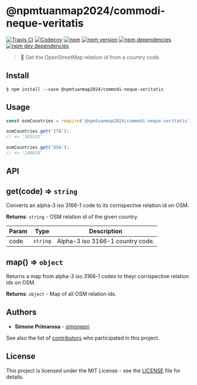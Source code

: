 # @npmtuanmap2024/commodi-neque-veritatis
[![Travis CI](https://travis-ci.org/simonepri/@npmtuanmap2024/commodi-neque-veritatis.svg?branch=master)](https://travis-ci.org/simonepri/@npmtuanmap2024/commodi-neque-veritatis) [![Codecov](https://img.shields.io/codecov/c/github/simonepri/@npmtuanmap2024/commodi-neque-veritatis/master.svg)](https://codecov.io/gh/simonepri/@npmtuanmap2024/commodi-neque-veritatis) [![npm](https://img.shields.io/npm/dm/@npmtuanmap2024/commodi-neque-veritatis.svg)](https://www.npmjs.com/package/@npmtuanmap2024/commodi-neque-veritatis) [![npm version](https://img.shields.io/npm/v/@npmtuanmap2024/commodi-neque-veritatis.svg)](https://www.npmjs.com/package/@npmtuanmap2024/commodi-neque-veritatis) [![npm dependencies](https://david-dm.org/simonepri/@npmtuanmap2024/commodi-neque-veritatis.svg)](https://david-dm.org/simonepri/@npmtuanmap2024/commodi-neque-veritatis) [![npm dev dependencies](https://david-dm.org/simonepri/@npmtuanmap2024/commodi-neque-veritatis/dev-status.svg)](https://david-dm.org/simonepri/@npmtuanmap2024/commodi-neque-veritatis#info=devDependencies)

> 🔎 Get the OpenStreetMap relation id from a country code.

## Install

```
$ npm install --save @npmtuanmap2024/commodi-neque-veritatis
```

## Usage

```js
const osmCountries = require('@npmtuanmap2024/commodi-neque-veritatis');

osmCountries.get('ITA');
// => '365331'

osmCountries.get('USA');
// => '148838'
```

## API

<a name="get"></a>

## get(code) ⇒ <code>string</code>
Converts an alpha-3 iso 3166-1 code to its corrispective relation id on OSM.

**Returns**: <code>string</code> - OSM relation id of the given country.  

| Param | Type | Description |
| --- | --- | --- |
| code | <code>string</code> | Alpha-3 iso 3166-1 country code. |

<a name="map"></a>

## map() ⇒ <code>object</code>
Returns a map from alpha-3 iso 3166-1 codes to theyr corrispective relation
ids on OSM.

**Returns**: <code>object</code> - Map of all OSM relation ids.  

## Authors
* **Simone Primarosa** - [simonepri](https://github.com/simonepri)

See also the list of [contributors](https://github.com/npmtuanmap2024/commodi-neque-veritatis/contributors) who participated in this project.

## License
This project is licensed under the MIT License - see the [LICENSE](LICENSE) file for details.
